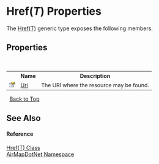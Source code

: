 # Href(*T*) Properties
 

The <a href="a3796332-89fd-76df-b97a-b0b6435f2b87">Href(T)</a> generic type exposes the following members.


## Properties
&nbsp;<table><tr><th></th><th>Name</th><th>Description</th></tr><tr><td>![Public property](media/pubproperty.gif "Public property")</td><td><a href="056ae6c2-5582-d444-54b0-fd835ef320d6">Uri</a></td><td>
The URI where the resource may be found.</td></tr></table>&nbsp;
<a href="#href(*t*)-properties">Back to Top</a>

## See Also


#### Reference
<a href="a3796332-89fd-76df-b97a-b0b6435f2b87">Href(T) Class</a><br /><a href="b5783ccd-d544-c2c9-c0be-1f622d02460a">AirMapDotNet Namespace</a><br />
